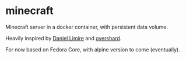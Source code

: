 # minecraft

Minecraft server in a docker container, with persistent data volume.

Heavily inspired by [Daniel Limire](https://lemire.me/blog/2016/04/02/setting-up-a-robust-minecraft-server-on-a-raspberry-pi/)
and [overshard](https://github.com/overshard/docker-minecraft).

For now based on Fedora Core, with alpine version to come (eventually).
